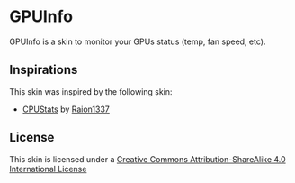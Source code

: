 # GPUInfo #
GPUInfo is a skin to monitor your GPUs status (temp, fan speed, etc).

## Inspirations ##
This skin was inspired by the following skin:
- [CPUStats](https://www.deviantart.com/raion1337/art/CPUStats-Temperature-and-Usage-568402322) by [Raion1337](https://www.deviantart.com/raion1337)

## License ##
This skin is licensed under a [Creative Commons Attribution-ShareAlike 4.0 International License](https://creativecommons.org/licenses/by-sa/4.0/)

